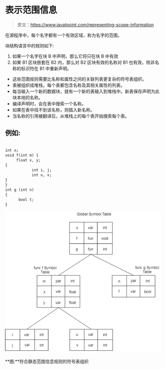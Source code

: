 # 表示范围信息

> 原文：<https://www.javatpoint.com/representing-scope-information>

在源程序中，每个名字都有一个有效区域，称为名字的范围。

块结构语言中的规则如下:

1.  如果一个名字在块 B 中声明，那么它将只在块 B 中有效
2.  如果 B1 区块嵌套在 B2 内，那么对 B2 区块有效的名称对 B1 也有效，除非名称的标识符在 B1 中重新声明。

*   这些范围规则需要比名称和属性之间的关联列表更复杂的符号表组织。
*   表被组织成堆栈，每个表都包含名称及其相关属性的列表。
*   每当输入一个新的数据块，就有一个新的表输入到堆栈中。新表保存声明为此块本地的名称。
*   编译声明时，会在表中搜索一个名称。
*   如果在表中找不到该名称，则插入新名称。
*   当名称的引用被翻译后，从堆栈上的每个表开始搜索每个表。

## 例如:

```

int x;
void f(int m) {
     float x, y;
{
            int i, j;
            int u, v;
}
}
int g (int n)
{
      bool t;
}

```

![Representing Scope Information](img/82d32edfd5f01a68be1bb821318ede2e.png)

**图:**符合静态范围信息规则的符号表组织